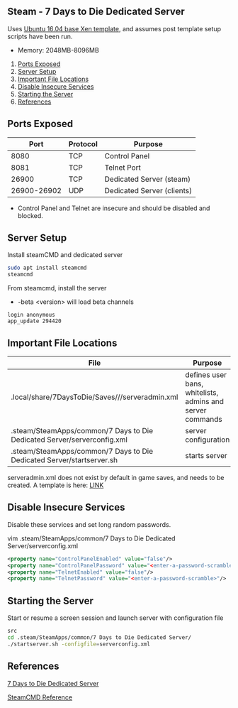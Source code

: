 Steam - 7 Days to Die Dedicated Server
--------------------------------------
Uses [Ubuntu 16.04 base Xen template](../templates/ubuntu-server.md), and assumes post template setup scripts have been run.

* Memory: 2048MB-8096MB

1. [Ports Exposed](#ports-exposed)
2. [Server Setup](#server-setup)
3. [Important File Locations](#important-file-locations)
4. [Disable Insecure Services](#disable-insecure-services)
5. [Starting the Server](#starting-the-server)
6. [References](#references)


Ports Exposed
-------------

| Port        | Protocol |Purpose                     |
|-------------|----------|----------------------------|
| 8080        | TCP      | Control Panel              |
| 8081        | TCP      | Telnet Port                |
| 26900       | TCP      | Dedicated Server (steam)   |
| 26900-26902 | UDP      | Dedicated Server (clients) |
* Control Panel and Telnet are insecure and should be
  disabled and blocked.


Server Setup
-------------
Install steamCMD and dedicated server

```bash
sudo apt install steamcmd
steamcmd
```

From steamcmd, install the server
* -beta \<version> will load beta channels
```steam
login anonymous
app_update 294420
```


Important File Locations
------------------------

| File                                                                    | Purpose                                                   |
|-------------------------------------------------------------------------|-----------------------------------------------------------|
| .local/share/7DaysToDie/Saves/<gametype>/<gameseed>/serveradmin.xml     | defines user bans, whitelists, admins and server commands |
| .steam/SteamApps/common/7 Days to Die Dedicated Server/serverconfig.xml | server configuration                                      |
| .steam/SteamApps/common/7 Days to Die Dedicated Server/startserver.sh   | starts server                                             |

serveradmin.xml does not exist by default in game saves, and needs to be created. A template
is here: [LINK](steam-7-days-to-die/serveradmin.xml)


Disable Insecure Services
-------------------------
Disable these services and set long random passwords.

vim .steam/SteamApps/common/7 Days to Die Dedicated Server/serverconfig.xml
```xml
<property name="ControlPanelEnabled" value="false"/>
<property name="ControlPanelPassword" value="<enter-a-password-scramble>"/>
<property name="TelnetEnabled" value="false"/>
<property name="TelnetPassword" value="<enter-a-password-scramble>"/>
```


Starting the Server
-------------------
Start or resume a screen session and launch server with configuration file
```bash
src
cd .steam/SteamApps/common/7 Days to Die Dedicated Server/
./startserver.sh -configfile=serverconfig.xml
```


References
----------
[7 Days to Die Dedicated Server](
https://developer.valvesoftware.com/wiki/7_Days_to_Die_Dedicated_Server#Installation)

[SteamCMD Reference](https://developer.valvesoftware.com/wiki/SteamCMD)
